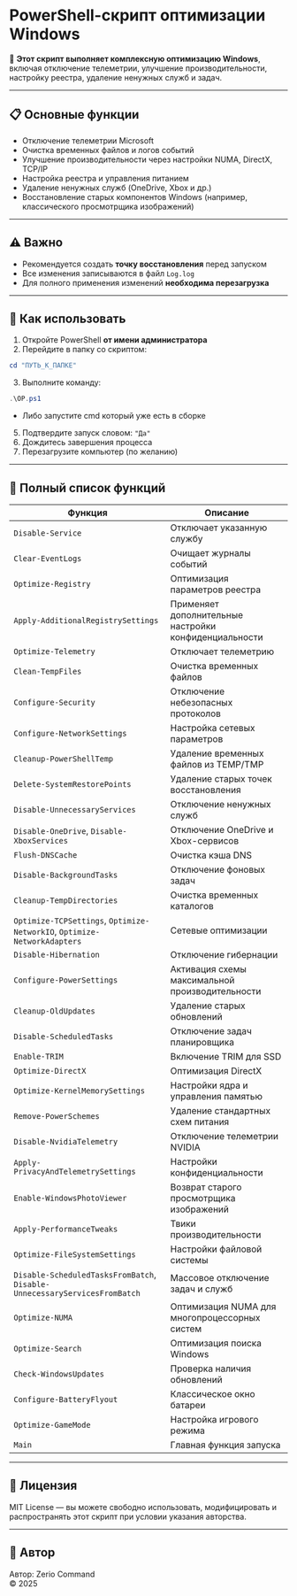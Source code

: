 # PowerShell-скрипт оптимизации Windows

🚀 **Этот скрипт выполняет комплексную оптимизацию Windows**, включая отключение телеметрии, улучшение производительности, настройку реестра, удаление ненужных служб и задач.

---

## 📋 Основные функции

- Отключение телеметрии Microsoft
- Очистка временных файлов и логов событий
- Улучшение производительности через настройки NUMA, DirectX, TCP/IP
- Настройка реестра и управления питанием
- Удаление ненужных служб (OneDrive, Xbox и др.)
- Восстановление старых компонентов Windows (например, классического просмотрщика изображений)

---

## ⚠️ Важно

- Рекомендуется создать **точку восстановления** перед запуском
- Все изменения записываются в файл `Log.log`
- Для полного применения изменений **необходима перезагрузка**

---

## 🔧 Как использовать

1. Откройте PowerShell **от имени администратора**
2. Перейдите в папку со скриптом:
```powershell
cd "ПУТЬ_К_ПАПКЕ"
```
3. Выполните команду:
```powershell
.\OP.ps1
```
- Либо запустите cmd который уже есть в сборке
5. Подтвердите запуск словом: `"Да"`
6. Дождитесь завершения процесса
7. Перезагрузите компьютер (по желанию)

---

## 📜 Полный список функций

| Функция | Описание |
|--------|----------|
| `Disable-Service` | Отключает указанную службу |
| `Clear-EventLogs` | Очищает журналы событий |
| `Optimize-Registry` | Оптимизация параметров реестра |
| `Apply-AdditionalRegistrySettings` | Применяет дополнительные настройки конфиденциальности |
| `Optimize-Telemetry` | Отключает телеметрию |
| `Clean-TempFiles` | Очистка временных файлов |
| `Configure-Security` | Отключение небезопасных протоколов |
| `Configure-NetworkSettings` | Настройка сетевых параметров |
| `Cleanup-PowerShellTemp` | Удаление временных файлов из TEMP/TMP |
| `Delete-SystemRestorePoints` | Удаление старых точек восстановления |
| `Disable-UnnecessaryServices` | Отключение ненужных служб |
| `Disable-OneDrive`, `Disable-XboxServices` | Отключение OneDrive и Xbox-сервисов |
| `Flush-DNSCache` | Очистка кэша DNS |
| `Disable-BackgroundTasks` | Отключение фоновых задач |
| `Cleanup-TempDirectories` | Очистка временных каталогов |
| `Optimize-TCPSettings`, `Optimize-NetworkIO`, `Optimize-NetworkAdapters` | Сетевые оптимизации |
| `Disable-Hibernation` | Отключение гибернации |
| `Configure-PowerSettings` | Активация схемы максимальной производительности |
| `Cleanup-OldUpdates` | Удаление старых обновлений |
| `Disable-ScheduledTasks` | Отключение задач планировщика |
| `Enable-TRIM` | Включение TRIM для SSD |
| `Optimize-DirectX` | Оптимизация DirectX |
| `Optimize-KernelMemorySettings` | Настройки ядра и управления памятью |
| `Remove-PowerSchemes` | Удаление стандартных схем питания |
| `Disable-NvidiaTelemetry` | Отключение телеметрии NVIDIA |
| `Apply-PrivacyAndTelemetrySettings` | Настройки конфиденциальности |
| `Enable-WindowsPhotoViewer` | Возврат старого просмотрщика изображений |
| `Apply-PerformanceTweaks` | Твики производительности |
| `Optimize-FileSystemSettings` | Настройки файловой системы |
| `Disable-ScheduledTasksFromBatch`, `Disable-UnnecessaryServicesFromBatch` | Массовое отключение задач и служб |
| `Optimize-NUMA` | Оптимизация NUMA для многопроцессорных систем |
| `Optimize-Search` | Оптимизация поиска Windows |
| `Check-WindowsUpdates` | Проверка наличия обновлений |
| `Configure-BatteryFlyout` | Классическое окно батареи |
| `Optimize-GameMode` | Настройка игрового режима |
| `Main` | Главная функция запуска |

---

## 📄 Лицензия

MIT License — вы можете свободно использовать, модифицировать и распространять этот скрипт при условии указания авторства.

---

## 👤 Автор

Автор: Zerio Command  
© 2025
